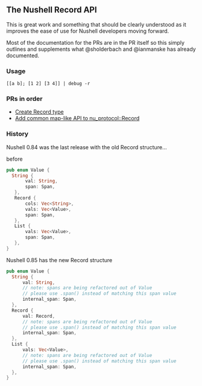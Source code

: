 
## The Nushell Record API

This is great work and something that should be clearly understood as it improves
the ease of use for Nushell developers moving forward.

Most of the documentation for the PRs are in the PR itself so this simply outlines
and supplements what @sholderbach and @ianmanske has already documented.

### Usage

```nu
[[a b]; [1 2] [3 4]] | debug -r
```

### PRs in order

* [Create Record type](https://github.com/nushell/nushell/pull/10103)
* [Add common map-like API to nu_protocol::Record](https://github.com/nushell/nushell/pull/10841)

### History

Nushell 0.84 was the last release with the old Record structure...

before

```rust
pub enum Value {
  String {
       val: String,
       span: Span,
   },
   Record {
       cols: Vec<String>,
       vals: Vec<Value>,
       span: Span,
   },
   List {
       vals: Vec<Value>,
       span: Span,
   },
}
```

Nushell 0.85 has the new Record structure

```rust
pub enum Value {
  String {
      val: String,
      // note: spans are being refactored out of Value
      // please use .span() instead of matching this span value
      internal_span: Span,
  },
  Record {
      val: Record,
      // note: spans are being refactored out of Value
      // please use .span() instead of matching this span value
      internal_span: Span,
  },
  List {
      vals: Vec<Value>,
      // note: spans are being refactored out of Value
      // please use .span() instead of matching this span value
      internal_span: Span,
  },
}
```
